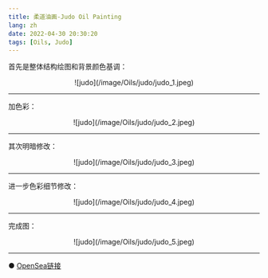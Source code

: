 ```yaml
---
title: 柔道油画-Judo Oil Painting
lang: zh
date: 2022-04-30 20:30:20
tags: [Oils, Judo]
---
```


首先是整体结构绘图和背景颜色基调：

<center>![judo](/image/Oils/judo/judo_1.jpeg)</center>

----------------------------------------  

加色彩：

<center>![judo](/image/Oils/judo/judo_2.jpeg)</center>

----------------------------------------  

其次明暗修改：

<center>![judo](/image/Oils/judo/judo_3.jpeg)</center>

----------------------------------------  

进一步色彩细节修改：

<center>![judo](/image/Oils/judo/judo_4.jpeg)</center>

----------------------------------------  

完成图：

<center>![judo](/image/Oils/judo/judo_5.jpeg)</center>

----------------------------------------  

● [OpenSea链接](https://opensea.io/assets/ethereum/0x495f947276749ce646f68ac8c248420045cb7b5e/5538608732828411082250453030091092578936762873171210564831323257723697496065 "Judo Oil Painting")

<nft-card
contractAddress="0x495f947276749ce646f68ac8c248420045cb7b5e"
tokenId="5538608732828411082250453030091092578936762873171210564831323257723697496065">
</nft-card>
<script src="https://unpkg.com/embeddable-nfts/dist/nft-card.min.js"></script>
